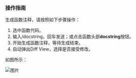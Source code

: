 
### 操作指南

生成函数注释，请按照如下步骤操作：
1. 选中函数代码。
2. 输入\/docstring，回车发送；或点击函数头部**docstring**按钮。
3. 开始生成函数注释，等待生成结束。
4. 自动弹出Diff View，选择是否接受修改。

如图所示：

![图片](https://deploy-script.merico.cn/devchat/workflow/readme_docstring.gif)